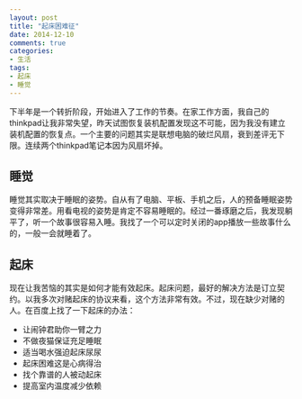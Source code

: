 ```yaml
---
layout: post
title: "起床困难征"
date: 2014-12-10
comments: true
categories:
- 生活
tags:
- 起床
- 睡觉
---
```



下半年是一个转折阶段，开始进入了工作的节奏。在家工作方面，我自己的thinkpad让我非常失望，昨天试图恢复装机配置发现这不可能，因为我没有建立装机配置的恢复点。一个主要的问题其实是联想电脑的破烂风扇，衰到差评无下限。连续两个thinkpad笔记本因为风扇坏掉。

## 睡觉
睡觉其实取决于睡眠的姿势。自从有了电脑、平板、手机之后，人的预备睡眠姿势变得非常差。用看电视的姿势是肯定不容易睡眠的。经过一番琢磨之后，我发现躺平了，听一个故事很容易入睡。我找了一个可以定时关闭的app播放一些故事什么的，一般一会就睡着了。


## 起床
现在让我苦恼的其实是如何才能有效起床。起床问题，最好的解决方法是订立契约。以我多次对赌起床的协议来看，这个方法非常有效。不过，现在缺少对赌的人。在百度上找了一下起床的办法：

- 让闹钟君助你一臂之力
- 不做夜猫保证充足睡眠
- 适当喝水强迫起床尿尿
- 起床困难这是心病得治
- 找个靠谱的人被动起床
- 提高室内温度减少依赖
